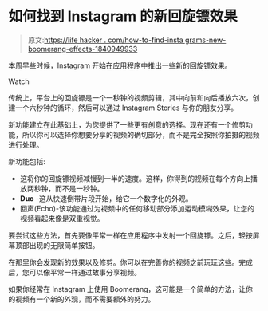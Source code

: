 # 如何找到 Instagram 的新回旋镖效果

> 原文:[https://life hacker . com/how-to-find-insta grams-new-boomerang-effects-1840949933](https://lifehacker.com/how-to-find-instagrams-new-boomerang-effects-1840949933)

本周早些时候，Instagram 开始在应用程序中推出一些新的回旋镖效果。

Watch

传统上，平台上的回旋镖是一个一秒钟的视频剪辑，其中向前和向后播放六次，创建一个六秒钟的循环，然后可以通过 Instagram Stories 与你的朋友分享。

新功能建立在此基础上，为您提供了一些更有创意的选择。现在还有一个修剪功能，所以你可以选择你想要分享的视频的确切部分，而不是完全按照你拍摄的视频进行处理。

新功能包括:

*   这将你的回旋镖视频减慢到一半的速度。这样，你得到的视频在每个方向上播放两秒钟，而不是一秒钟。
*   **Duo** -这从快速倒带片段开始，给它一个数字化的外观。
*   回声(Echo)-该功能通过为视频中的任何移动部分添加运动模糊效果，让您的视频看起来像是双重视觉。

要尝试这些方法，首先要像平常一样在应用程序中发射一个回旋镖。之后，轻按屏幕顶部出现的无限简单按钮。

在那里你会发现新的效果以及修剪。你可以在完善你的视频之前玩玩这些。完成后，您可以像平常一样通过故事分享视频。

如果你经常在 Instagram 上使用 Boomerang，这可能是一个简单的方法，让你的视频有一个新的外观，而不需要额外的努力。